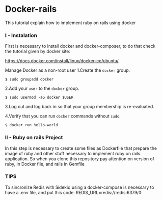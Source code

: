 # Docker-rails
This tutorial explain how to implement ruby on rails using docker
### I - Instalation 
First is necessary to install docker and docker-composer, to do that check the tutorial given by docker site:

https://docs.docker.com/install/linux/docker-ce/ubuntu/

Manage Docker as a non-root user
1.Create the `docker` group.

    $ sudo groupadd docker

2.Add your `user` to the `docker` group.

    $ sudo usermod -aG docker $USER
    
3.Log out and log back in so that your group membership is re-evaluated.

4.Verify that you can run `docker` commands without `sudo`.

    $ docker run hello-world

### II - Ruby on rails Project
In this step is necessary to create some files as Dockerfile that prepare the image of ruby ​​and other stuff necessary to implement ruby ​​on rails application. So when you clone this repository pay attention on version of ruby, in Docker file, and rails in Gemfile

### TIPS
To sincronize Redis with Sidekiq using a docker-compose is necessary to have a .env file, and put this code:
  REDIS_URL=redis://redis:6379/0
 
